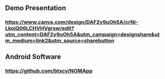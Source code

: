## Demo Presentation

### https://www.canva.com/design/DAF2y9uOh5A/crNi-LkojQ06LCHVHVgrsw/edit?utm_content=DAF2y9uOh5A&utm_campaign=designshare&utm_medium=link2&utm_source=sharebutton

## Android Software

### https://github.com/btxcy/NOMApp
